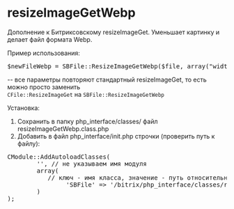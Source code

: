 # resizeImageGetWebp

Дополнение к Битриксовскому resizeImageGet.
Уменьшает картинку и делает файл формата Webp.

Пример использования:
<pre>
$newFileWebp = SBFile::ResizeImageGetWebp($file, array("width" => 200, "height" => 200), BX_RESIZE_IMAGE_EXACT, true);
</pre>
-- все параметры повторяют стандартный resizeImageGet, то есть можно просто заменить<br>
<code>CFile::ResizeImageGet</code> на <code>SBFile::ResizeImageGetWebp</code>

Установка:
1) Сохранить в папку php_interface/classes/ файл resizeImageGetWebp.class.php
2) Добавить в файл php_interface/init.php строчки (проверить путь к файлу):

<pre>
CModule::AddAutoloadClasses(
        '', // не указываем имя модуля 
        array(
           // ключ - имя класса, значение - путь относительно корня сайта к файлу с классом
                'SBFile' => '/bitrix/php_interface/classes/resizeImageGetWebp.class.php',
        )
);
</pre>
